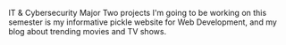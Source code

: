 IT & Cybersecurity Major
Two projects I'm going to be working on this semester is my informative pickle website for Web Development, and my blog about trending movies and TV shows.
